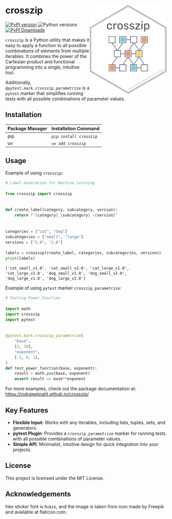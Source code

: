

# crosszip <img src="https://raw.githubusercontent.com/IndrajeetPatil/crosszip/main/docs/assets/logo.png" align="right" width="240" />

[![PyPI
version](https://img.shields.io/pypi/v/crosszip.png)](https://pypi.org/project/crosszip/)
![Python versions](https://img.shields.io/pypi/pyversions/crosszip.png)
[![PyPI
Downloads](https://img.shields.io/pypi/dm/crosszip.png)](https://pypistats.org/packages/crosszip)

`crosszip` is a Python utility that makes it easy to apply a function to
all possible combinations of elements from multiple iterables. It
combines the power of the Cartesian product and functional programming
into a single, intuitive tool.

Additionally, `@pytest.mark.crosszip_parametrize` is a `pytest` marker
that simplifies running tests with all possible combinations of
parameter values.

## Installation

| Package Manager | Installation Command   |
|-----------------|------------------------|
| pip             | `pip install crosszip` |
| uv              | `uv add crosszip`      |

## Usage

Example of using `crosszip`:

``` python
# Label Generation for Machine Learning

from crosszip import crosszip


def create_label(category, subcategory, version):
    return f"{category}_{subcategory}_v{version}"


categories = ["cat", "dog"]
subcategories = ["small", "large"]
versions = ["1.0", "2.0"]

labels = crosszip(create_label, categories, subcategories, versions)
print(labels)
```

    ['cat_small_v1.0', 'cat_small_v2.0', 'cat_large_v1.0', 'cat_large_v2.0', 'dog_small_v1.0', 'dog_small_v2.0', 'dog_large_v1.0', 'dog_large_v2.0']

Example of using `pytest` marker `crosszip_parametrize`:

``` python
# Testing Power Function

import math
import crosszip
import pytest


@pytest.mark.crosszip_parametrize(
    "base",
    [2, 10],
    "exponent",
    [-1, 0, 1],
)
def test_power_function(base, exponent):
    result = math.pow(base, exponent)
    assert result == base**exponent
```

For more examples, check out the package documentation at:
<https://indrajeetpatil.github.io/crosszip/>

## Key Features

- **Flexible Input**: Works with any iterables, including lists, tuples,
  sets, and generators.
- **pytest Plugin**: Provides a `crosszip_parametrize` marker for
  running tests with all possible combinations of parameter values.
- **Simple API**: Minimalist, intuitive design for quick integration
  into your projects.

## License

This project is licensed under the MIT License.

## Acknowledgements

Hex sticker font is `Rubik`, and the image is taken from icon made by
Freepik and available at flaticon.com.
